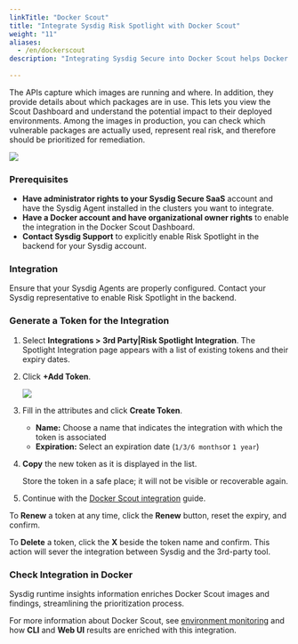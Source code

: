 ```yaml
---
linkTitle: "Docker Scout"
title: "Integrate Sysdig Risk Spotlight with Docker Scout"
weight: "11"
aliases:
  - /en/dockerscout
description: "Integrating Sysdig Secure into Docker Scout helps Docker Scout users prioritize vulnerabilities by indicating which images are active in runtime, and which packages are in use."
  
---
```


The APIs capture which images are running and where. In addition, they provide details about which packages are in use. This lets you view the Scout Dashboard and understand the potential impact to their deployed environments. Among the images in production, you can check which vulnerable packages are actually used, represent real risk, and therefore should be prioritized for remediation.

![](/image/diagram-dockerscout.png)

### Prerequisites

* **Have administrator rights to your Sysdig Secure SaaS** account and have the Sysdig Agent installed in the clusters you want to integrate.
* **Have a Docker account and have organizational owner rights** to enable the integration in the Docker Scout Dashboard.
* **Contact Sysdig Support** to explicitly enable Risk Spotlight in the backend for your Sysdig account.

### Integration

Ensure that your Sysdig Agents are properly configured. Contact your Sysdig representative to enable Risk Spotlight in the backend.


### Generate a Token for the Integration 

1. Select **Integrations > 3rd Party|Risk Spotlight Integration**. 
   The Spotlight Integration page appears with a list of existing tokens and their expiry dates. 

2. Click **+Add Token**.

   ![](/image/rsi2.png)

3. Fill in the attributes and click **Create Token**.

   * **Name:** Choose a name that indicates the integration with which the token is associated 
   * **Expiration:** Select an expiration date (`1/3/6 months`or `1 year`)

4. **Copy** the new token as it is displayed in the list. 

   Store the token in a safe place; it will not be visible or recoverable again. 

5. Continue with the [Docker Scout integration](https://docs.docker.com/scout/integrations/environment/sysdig/) guide.

To **Renew** a token at any time, click the **Renew** button, reset the expiry, and confirm. 

To **Delete** a token, click the **X** beside the token name and confirm. This action will sever the integration between Sysdig and the 3rd-party tool.

### Check Integration in Docker

Sysdig runtime insights information enriches Docker Scout images and findings, streamlining the prioritization process.

For more information about Docker Scout, see [environment monitoring](https://docs.docker.com/scout/integrations/environment/) and how **CLI** and **Web UI** results are enriched with this integration.

